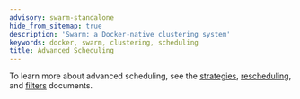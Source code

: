 ```yaml
---
advisory: swarm-standalone
hide_from_sitemap: true
description: 'Swarm: a Docker-native clustering system'
keywords: docker, swarm, clustering, scheduling
title: Advanced Scheduling
---
```

To learn more about advanced scheduling, see the [strategies](strategy.md), [rescheduling](rescheduling.md), and [filters](filter.md) documents.